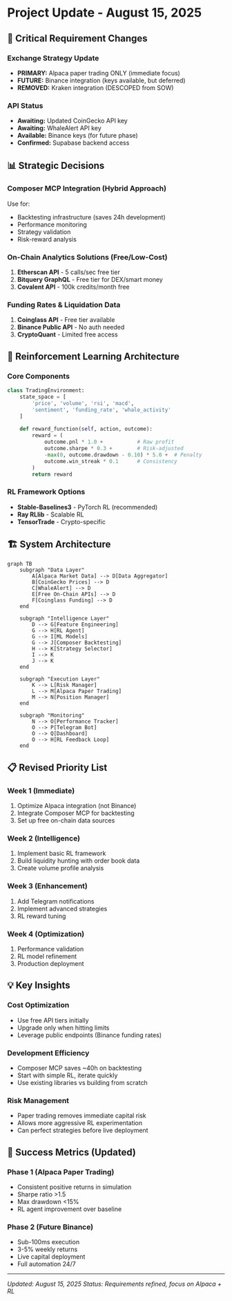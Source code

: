 # Project Update - August 15, 2025

## 🔄 Critical Requirement Changes

### Exchange Strategy Update
- **PRIMARY:** Alpaca paper trading ONLY (immediate focus)
- **FUTURE:** Binance integration (keys available, but deferred)
- **REMOVED:** Kraken integration (DESCOPED from SOW)

### API Status
- **Awaiting:** Updated CoinGecko API key
- **Awaiting:** WhaleAlert API key
- **Available:** Binance keys (for future phase)
- **Confirmed:** Supabase backend access

## 📊 Strategic Decisions

### Composer MCP Integration (Hybrid Approach)
Use for:
- Backtesting infrastructure (saves 24h development)
- Performance monitoring
- Strategy validation
- Risk-reward analysis

### On-Chain Analytics Solutions (Free/Low-Cost)
1. **Etherscan API** - 5 calls/sec free tier
2. **Bitquery GraphQL** - Free tier for DEX/smart money
3. **Covalent API** - 100k credits/month free

### Funding Rates & Liquidation Data
1. **Coinglass API** - Free tier available
2. **Binance Public API** - No auth needed
3. **CryptoQuant** - Limited free access

## 🤖 Reinforcement Learning Architecture

### Core Components
```python
class TradingEnvironment:
    state_space = [
        'price', 'volume', 'rsi', 'macd',
        'sentiment', 'funding_rate', 'whale_activity'
    ]
    
    def reward_function(self, action, outcome):
        reward = (
            outcome.pnl * 1.0 +           # Raw profit
            outcome.sharpe * 0.3 +        # Risk-adjusted
            -max(0, outcome.drawdown - 0.10) * 5.0 +  # Penalty
            outcome.win_streak * 0.1      # Consistency
        )
        return reward
```

### RL Framework Options
- **Stable-Baselines3** - PyTorch RL (recommended)
- **Ray RLlib** - Scalable RL
- **TensorTrade** - Crypto-specific

## 🏗️ System Architecture

```mermaid
graph TB
    subgraph "Data Layer"
        A[Alpaca Market Data] --> D[Data Aggregator]
        B[CoinGecko Prices] --> D
        C[WhaleAlert] --> D
        E[Free On-Chain APIs] --> D
        F[Coinglass Funding] --> D
    end
    
    subgraph "Intelligence Layer"
        D --> G[Feature Engineering]
        G --> H[RL Agent]
        G --> I[ML Models]
        G --> J[Composer Backtesting]
        H --> K[Strategy Selector]
        I --> K
        J --> K
    end
    
    subgraph "Execution Layer"
        K --> L[Risk Manager]
        L --> M[Alpaca Paper Trading]
        M --> N[Position Manager]
    end
    
    subgraph "Monitoring"
        N --> O[Performance Tracker]
        O --> P[Telegram Bot]
        O --> Q[Dashboard]
        O --> H[RL Feedback Loop]
    end
```

## 📋 Revised Priority List

### Week 1 (Immediate)
1. Optimize Alpaca integration (not Binance)
2. Integrate Composer MCP for backtesting
3. Set up free on-chain data sources

### Week 2 (Intelligence)
1. Implement basic RL framework
2. Build liquidity hunting with order book data
3. Create volume profile analysis

### Week 3 (Enhancement)
1. Add Telegram notifications
2. Implement advanced strategies
3. RL reward tuning

### Week 4 (Optimization)
1. Performance validation
2. RL model refinement
3. Production deployment

## 💡 Key Insights

### Cost Optimization
- Use free API tiers initially
- Upgrade only when hitting limits
- Leverage public endpoints (Binance funding rates)

### Development Efficiency
- Composer MCP saves ~40h on backtesting
- Start with simple RL, iterate quickly
- Use existing libraries vs building from scratch

### Risk Management
- Paper trading removes immediate capital risk
- Allows more aggressive RL experimentation
- Can perfect strategies before live deployment

## 🎯 Success Metrics (Updated)

### Phase 1 (Alpaca Paper Trading)
- Consistent positive returns in simulation
- Sharpe ratio >1.5
- Max drawdown <15%
- RL agent improvement over baseline

### Phase 2 (Future Binance)
- Sub-100ms execution
- 3-5% weekly returns
- Live capital deployment
- Full automation 24/7

---
*Updated: August 15, 2025*
*Status: Requirements refined, focus on Alpaca + RL*